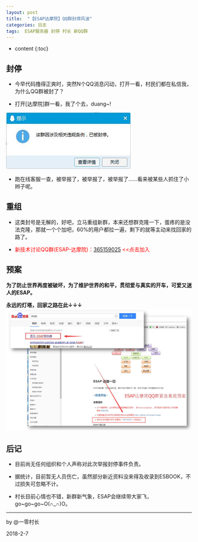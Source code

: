 ```yaml
---
layout: post
title:  "【ESAP达摩院】QQ群封停风波"
categories: 日志
tags:  ESAP服务器 封停 村长 新QQ群
---
```


* content
{:toc}

## 封停
* 今早代码撸得正爽时，突然N个QQ消息闪动，打开一看，村民们都在私信我，为什么QQ群被封了？

* 打开[达摩院]群一看，我了个去，duang~!

![](/img/duang.jpg)

* 跑在线客服一查，被举报了，被举报了，被举报了……看来被某些人抓住了小辫子呢。

## 重组
* 这类封号是无解的，好吧，立马重组新群，本来还想群克隆一下，蛋疼的是没法克隆，那就一个个加吧，60%的用户都拉一遍，剩下的就等主动来找回家的路了。

* <span style="color:red">新技术讨论QQ群(ESAP-达摩院)：[365159025](http://shang.qq.com/wpa/qunwpa?idkey=130e97346aa11da4690999c9c91e3350e8673cb9c8fcf5df7c8f11d78ee73522) <<点击加入</span>

## 预案
**为了防止世界再度被破坏，为了维护世界的和平，贯彻爱与真实的开车，可爱又迷人的ESAP。**

**永远的灯塔，回家之路在此↓↓↓**
![](/img/findYourWayHome.jpg)

## 后记
* 目前尚无任何组织和个人声称对此次举报封停事件负责。

* 据统计，目前暂无人员伤亡，虽然部分新近资料没来得及收录到ESBOOK，不过损失可忽略不计。

* 村长目前心情也不错，新群新气象，ESAP会继续带大家飞，go~go~go~O(∩_∩)O。

<hr>
by @一零村长

2018-2-7
